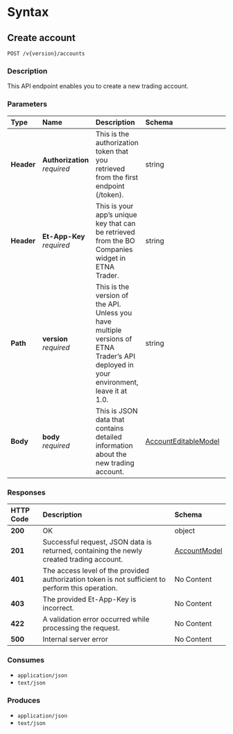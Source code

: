 # Syntax

## Create account

```text
POST /v{version}/accounts
```

### Description

This API endpoint enables you to create a new trading account.

### Parameters

| Type | Name | Description | Schema | Default |
| :--- | :--- | :--- | :--- | :--- |
| **Header** | **Authorization**   _required_ | This is the authorization token that you retrieved from the first endpoint \(/token\). | string |  |
| **Header** | **Et-App-Key**   _required_ | This is your app’s unique key that can be retrieved from the BO Companies widget in ETNA Trader. | string |  |
| **Path** | **version**   _required_ | This is the version of the API. Unless you have multiple versions of ETNA Trader’s API deployed in your environment, leave it at 1.0. | string | `"1"` |
| **Body** | **body**   _required_ | This is JSON data that contains detailed information about the new trading account. | [AccountEditableModel](internalaccounts_createaccount.md#accounteditablemodel) |  |

### Responses

| HTTP Code | Description | Schema |
| :--- | :--- | :--- |
| **200** | OK | object |
| **201** | Successful request, JSON data is returned, containing the newly created trading account. | [AccountModel](internalaccounts_createaccount.md#accountmodel) |
| **401** | The access level of the provided authorization token is not sufficient to perform this operation. | No Content |
| **403** | The provided Et-App-Key is incorrect. | No Content |
| **422** | A validation error occurred while processing the request. | No Content |
| **500** | Internal server error | No Content |

### Consumes

* `application/json`
* `text/json`

### Produces

* `application/json`
* `text/json`

